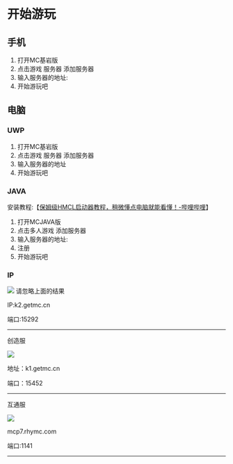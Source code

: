 # 开始游玩

## 手机

1. 打开MC基岩版
2. 点击游戏 服务器 添加服务器
3. 输入服务器的地址:
4. 开始游玩吧


## 电脑
### UWP
1. 打开MC基岩版
2. 点击游戏 服务器 添加服务器
3. 输入服务器的地址
4. 开始游玩吧

### JAVA
安装教程:【[保姆级HMCL启动器教程，稍微懂点电脑就能看懂！-哔哩哔哩](https://b23.tv/ndCCKqG)】 

1. 打开MCJAVA版
2. 点击多人游戏 添加服务器
3. 输入服务器的地址:
4. 注册
5. 开始游玩吧

### IP
<img src="//motd.smgoro.top/status_img?host=k2.getmc.cn:15132"></img >
请忽略上面的结果

IP:k2.getmc.cn

端口:15292
<hr>
创造服

<img src="//motd.smgoro.top/status_img?host=k1.getmc.cn:15452"></img >

地址：k1.getmc.cn

端口：15452
<hr>
互通服

<img src="//motd.smgoro.top/status_img?host=mcp7.rhymc.com:1141"></img >

mcp7.rhymc.com

端口:1141
<hr>